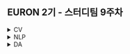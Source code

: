 ## EURON 2기 - 스터디팀 9주차
<details>
<summary>CV</summary>
<div markdown="1">       
  
<br />
  
| 주차 | 내용             | 발표자                               | 발표자료 |
| ---- | ---------------- | ------------------------------------ | -------- |
| 9    | cs231n 9주차     | 안서연, 하수민                       | [📚]()    |

<br />

## Requirements

❗️Local Environment (Jupyter Notebook) 가 아닌  `Google Colab` 을 이용해주세요. ( 미리 설치하실 것은 따로 없으며, Assignment 절차를 따라주시면 됩니다. )

<img width="848" alt="Screenshot 2021-03-21 at 19 53 57" src="https://user-images.githubusercontent.com/49134038/111903237-9086c680-8a84-11eb-8652-19a7668d106a.png">

<br />



## Assignment

* https://cs231n.github.io/assignments2021/assignment2/ 의 `Q4: Convolutional Neural Networks`와 `Q5: PyTorch/TensorFlow on CIFAR-10` 을 완료해주세요.
* Q5 과제의 경우 편하신 프레임워크 1개만을 선택하시면 됩니다.
  💥 **Submission**

<br />



## Submission

> 명시된 파일을 구글 드라이브에서 다운받아 해당 `Week_9`  branch에 업로드하신 후 `pull request` 를 진행해주세요.
<br />



1. `ConvolutionalNetworks.ipynb`을 완료하신 후, `.py` 파일로 변환해서 제출해주세요. (모든 cell을 하나의 py 파일에 합쳐주세요)
2. `PyTorch.ipynb` 혹은 `TensorFlow.ipynb` 을 완료하신 후, `.py` 파일로 변환해서 제출해주세요. (모든 cell을 하나의 py 파일에 합쳐주세요)
3. `cnn.py`, `layer_utils.py`, `layers.py`

  
</div>
</details>

<details>
<summary>NLP</summary>
<div markdown="1">       



</div>
</details>


<details>
<summary>DA</summary>
<div markdown="1">       

<br />  
  
| 주차 | 내용         | 발표자                       | 발표자료 |
| ---- | ------------ | ---------------------------- | -------- |
| 9    | 필사 - 차원축소 | 오연재, 박지운, 박보영 | [📚]()    |


## **Assignment**

### **📍 예습과제 (~5/2)**

1️⃣ [다양한 차원축소 기법들](https://www.kaggle.com/code/shivamb/dataset-decomposition-techniques) 해당 노트북에서 소개된, 책에서 다루지 않은 모델들에 대해 공부하고 정리한 파일을 pdf/ipynb 형식으로 제출해주세요. PCA 변형기법, ICA, factor analysis, t-SNE 등
   

  
**예습과제 제출 방법**

> 해당 파일을 `master` branch에 업로드하신 후 해당 `master` branch에서 pull request 를 진행해주세요.
>
  
- 과제 제출 방법
    - 레포: (origin) username/2022-1-Euron-Study-Assignments
    - 브랜치: `master`
    - 해당 주차 브랜치에 과제 업로드하고 Pull Request, 이때 label은 `DA` , `예습과제`
  
  
### ⭐ 복습과제는 없습니다!


  
### Due 
  
* Preview
  - **5월 2일**까지 제출합니다.



  
</div>
</details>

